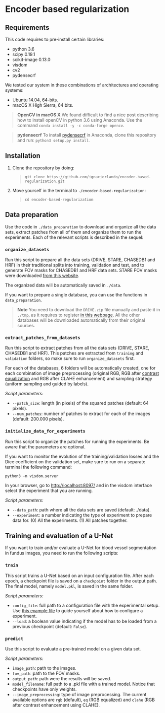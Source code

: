 # Encoder based regularization

## Requirements

This code requires to pre-install certain libraries:

* python 3.6
* scipy 0.19.1
* scikit-image 0.13.0
* visdom
* cv2
* pydensecrf

We tested our system in these combinations of architectures and operating systems:
- Ubuntu 14.04, 64-bits.
- macOS X High Sierra, 64 bits.

> **OpenCV in macOS X** We found difficult to find a nice post describing how to install openCV in python 3.6 using Anaconda. Use the command ```conda install -y -c conda-forge opencv```.

> **pydensecrf** To install [pydensecrf](https://github.com/lucasb-eyer/pydensecrf) in Anaconda, clone this repository and run: ```python3 setup.py install```.

## Installation

1. Clone the repository by doing:
    
    > ```git clone https://github.com/ignaciorlando/encoder-based-regularization.git```

2. Move yourself in the terminal to ```./encoder-based-regularization```:

    > ```cd encoder-based-regularization```

## Data preparation

Use the code in ```./data_preparation``` to download and organize all the data sets, extract patches from all of them and organize them to run the experiments.
Each of the relevant scripts is described in the sequel:

### ```organize_datasets``` 

Run this script to prepare all the data sets (DRIVE, STARE, CHASEDB1 and HRF) in their traditional splits into training, validation and test, and to generate FOV masks for CHASEDB1 and HRF data sets. STARE FOV masks were downloaded [from this website](http://www.uhu.es/retinopathy/muestras2.php).

The organized data will be automatically saved in ```./data```. 

If you want to prepare a single database, you can use the functions in ```data_preparation```.

> **Note** You need to download the ```DRIVE.zip``` file manually and paste it in ```./tmp```, as it requires to register [in this webpage](https://www.isi.uu.nl/Research/Databases/DRIVE/download.php). All the other databases will be downloaded automatically from their original sources.


### ```extract_patches_from_datasets```

Run this script to extract patches from all the data sets (DRIVE, STARE, CHASEDB1 and HRF). This patches are extracted from ```training``` and ```validation``` folders, so make sure to run ```organize_datasets``` first.

For each of the databases, 6 folders will be automatically created, one for each combination of image preprocessing (original RGB, RGB after [contrast equalization](https://arxiv.org/abs/1706.03008) and RGB after CLAHE enhancement) and sampling strategy (uniform sampling and guided by labels).

*Script parameters:*
- ```--patch_size```: length (in pixels) of the squared patches (default: 64 pixels).
- ```--num_patches```: number of patches to extract for each of the images (default: 200.000 pixels).


### ```initialize_data_for_experiments```

Run this script to organize the patches for running the experiments. Be aware that the parameters are optional.

If you want to monitor the evolution of the training/validation losses and the Dice coefficient on the validation set, make sure to run on a separate terminal the following command:

```python3 -m visdom.server```

In your browser, go to [http://localhost:8097/](http://localhost:8097/) and in the visdom interface select the experiment that you are running.

*Script parameters:*
- ```--data_path```: path where all the data sets are saved (default: ./data).
- ```--experiment```: a number indicating the type of experiment to prepare data for. (0) All the experiments. (1) All patches together.



## Training and evaluation of a U-Net

If you want to train and/or evaluate a U-Net for blood vessel segmentation in fundus images, you need to run the following scripts:

### ```train```

This script trains a U-Net based on an input configuration file. After each epoch, a checkpoint file is saved on a ```checkpoint``` folder in the output path. The final model, namely ```model.pkl```, is saved in the same folder.

*Script parameters:*
- ```config_file```: full path to a configuration file with the experimental setup. Use [this example file](https://github.com/ignaciorlando/encoder-based-regularization/blob/master/experiments/example.ini) to guide yourself about how to configure a experiment.
- ```--load```: a boolean value indicating if the model has to be loaded from a previous checkpoint (default: ```False```).

### ```predict```

Use this script to evaluate a pre-trained model on a given data set.

*Script parameters:*
- ```image_path```: path to the images.
- ```fov_path```: path to the FOV masks.
- ```output_path```: path were the results will be saved.
- ```model_filename```: full path to a .pkl file with a trained model. Notice that checkpoints have only weights.
- ```--image_preprocessing```: type of image preprocessing. The current available options are ```rgb``` (default), ```eq``` (RGB equalized) and ```clahe``` (RGB after contrast enhancement using CLAHE).
